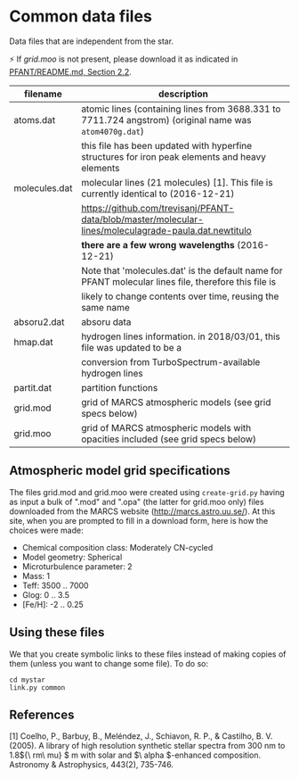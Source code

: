 # Common data files

Data files that are independent from the star.

:zap: If _grid.moo_ is not present, please download it as indicated in [PFANT/README.md, Section 2.2](../../README.md#22-downloading-pfant).

filename       | description
---------------|-------------
atoms.dat      | atomic lines (containing lines from 3688.331 to 7711.724 angstrom) (original name was `atom4070g.dat`)
               | this file has been updated with hyperfine structures for iron peak elements and heavy elements
molecules.dat  | molecular lines (21 molecules) [1]. This file is currently identical to (2016-12-21)
               | https://github.com/trevisanj/PFANT-data/blob/master/molecular-lines/moleculagrade-paula.dat.newtitulo
               | **there are a few wrong wavelengths** (2016-12-21)
               | Note that 'molecules.dat' is the default name for PFANT molecular lines file, therefore this file is
               | likely to change contents over time, reusing the same name
absoru2.dat    | absoru data
hmap.dat       | hydrogen lines information. in 2018/03/01, this file was updated to be a 
               | conversion from TurboSpectrum-available hydrogen lines
partit.dat     | partition functions 
grid.mod       | grid of MARCS atmospheric models (see grid specs below)
grid.moo       | grid of MARCS atmospheric models with opacities included (see grid specs below)

## Atmospheric model grid specifications

The files grid.mod and grid.moo were created using `create-grid.py` having as input a bulk of
".mod" and ".opa" (the latter for grid.moo only) files downloaded from the MARCS website
(http://marcs.astro.uu.se/). At this site, when you are prompted to fill in a download form, here
is how the choices were made:

  - Chemical composition class: Moderately CN-cycled
  - Model geometry: Spherical
  - Microturbulence parameter: 2
  - Mass: 1
  - Teff: 3500 .. 7000
  - Glog: 0 .. 3.5
  - [Fe/H]: -2 .. 0.25

## Using these files

We that you create symbolic links to these files instead of making copies of them
(unless you want to change some file). To do so:

```shell
cd mystar
link.py common
```

## References

[1] Coelho, P., Barbuy, B., Meléndez, J., Schiavon, R. P., & Castilho, B. V. (2005). 
A library of high resolution synthetic stellar spectra from 300 nm to 1.8${\ rm\ mu} $ m 
with solar and $\ alpha $-enhanced composition. Astronomy & Astrophysics, 443(2), 735-746.
